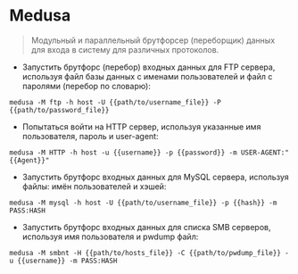 # Medusa

> Модульный и параллельный брутфорсер (переборщик) данных для входа в систему для различных протоколов.

- Запустить брутфорс (перебор) входных данных для FTP сервера, используя файл базы данных с именами пользователей и файл с паролями (перебор по словарю):

`medusa -M ftp -h host -U {{path/to/username_file}} -P {{path/to/password_file}}`

- Попытаться войти на HTTP сервер, используя указанные имя пользователя, пароль и user-agent:

`medusa -M HTTP -h host -u {{username}} -p {{password}} -m USER-AGENT:"{{Agent}}"`

- Запустить брутфорс входных данных для MySQL сервера, используя файлы: имён пользователей и хэшей:

`medusa -M mysql -h host -U {{path/to/username_file}} -p {{hash}} -m PASS:HASH`

- Запустить брутфорс входных данных для списка SMB серверов, используя имя пользователя и pwdump файл:

`medusa -M smbnt -H {{path/to/hosts_file}} -C {{path/to/pwdump_file}} -u {{username}} -m PASS:HASH`
